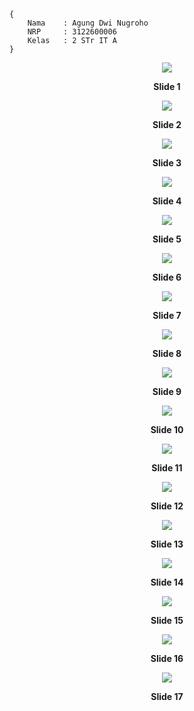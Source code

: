 ```
{
    Nama    : Agung Dwi Nugroho
    NRP     : 3122600006
    Kelas   : 2 STr IT A
}
```

<div align="center">
    <img src="./assets/1.png">
    <p><strong>Slide 1</strong></p>
</div>

<div align="center">
    <img src="./assets/2.png">
    <p><strong>Slide 2</strong></p>
</div>

<div align="center">
    <img src="./assets/3.png">
    <p><strong>Slide 3</strong></p>
</div>

<div align="center">
    <img src="./assets/4.png">
    <p><strong>Slide 4</strong></p>
</div>

<div align="center">
    <img src="./assets/5.png">
    <p><strong>Slide 5</strong></p>
</div>

<div align="center">
    <img src="./assets/6.png">
    <p><strong>Slide 6</strong></p>
</div>

<div align="center">
    <img src="./assets/7.png">
    <p><strong>Slide 7</strong></p>
</div>

<div align="center">
    <img src="./assets/8.png">
    <p><strong>Slide 8</strong></p>
</div>

<div align="center">
    <img src="./assets/9.png">
    <p><strong>Slide 9</strong></p>
</div>

<div align="center">
    <img src="./assets/10.png">
    <p><strong>Slide 10</strong></p>
</div>

<div align="center">
    <img src="./assets/11.png">
    <p><strong>Slide 11</strong></p>
</div>

<div align="center">
    <img src="./assets/12.png">
    <p><strong>Slide 12</strong></p>
</div>

<div align="center">
    <img src="./assets/13.png">
    <p><strong>Slide 13</strong></p>
</div>

<div align="center">
    <img src="./assets/14.png">
    <p><strong>Slide 14</strong></p>
</div>

<div align="center">
    <img src="./assets/15.png">
    <p><strong>Slide 15</strong></p>
</div>

<div align="center">
    <img src="./assets/16.png">
    <p><strong>Slide 16</strong></p>
</div>

<div align="center">
    <img src="./assets/17.png">
    <p><strong>Slide 17</strong></p>
</div>